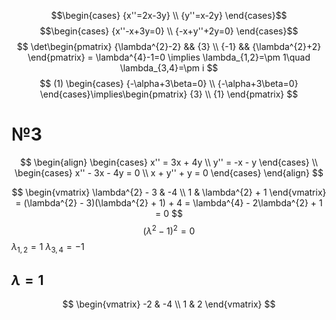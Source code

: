 $$\begin{cases}
{x''=2x-3y} \\
{y''=x-2y}
\end{cases}$$
$$\begin{cases}
{x''-x+3y=0} \\
{-x+y''+2y=0}
\end{cases}$$
$$
\det\begin{pmatrix}
{\lambda^{2}-2} && {3} \\
{-1} && {\lambda^{2}+2}
\end{pmatrix} = \lambda^{4}-1=0
\implies \lambda_{1,2}=\pm 1\quad \lambda_{3,4}=\pm i
$$
$$
(1) \begin{cases} 
{-\alpha+3\beta=0} \\
{-\alpha+3\beta=0}
\end{cases}\implies\begin{pmatrix}
{3} \\
{1}
\end{pmatrix}
$$

# №3
$$
\begin{align}
\begin{cases}
x'' = 3x + 4y \\
y'' = -x - y
\end{cases} \\
\begin{cases}
x'' - 3x - 4y = 0 \\
x + y'' + y = 0
\end{cases}
\end{align}
$$


$$
\begin{vmatrix}
\lambda^{2} - 3 & -4 \\
1 & \lambda^{2} + 1
\end{vmatrix} = (\lambda^{2} - 3)(\lambda^{2} + 1) + 4 = \lambda^{4} - 2\lambda^{2} + 1 = 0
$$
$$
(\lambda^{2} - 1)^{2} = 0
$$
$\lambda_{1, 2} = 1$
$\lambda_{3, 4} = -1$

## $\lambda = 1$
$$
\begin{vmatrix}
-2  & -4 \\
1 & 2
\end{vmatrix}
$$